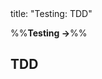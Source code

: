 <frontmatter>
title: "Testing: TDD"
</frontmatter>

<link rel="stylesheet" href="{{baseUrl}}/css/textbook.css">

<div class="website-content">

%%**Testing →**%%

## TDD

<div id="main">

<include src="what/embed.md" boilerplate  />
<include src="how/embed.md" boilerplate  />

</div>

</div>
